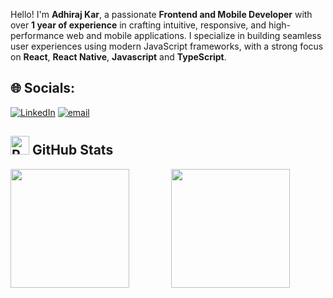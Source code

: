Hello! I'm **Adhiraj Kar**, a passionate **Frontend and Mobile Developer** with over **1 year of experience** in crafting intuitive, responsive, and high-performance web and mobile applications. I specialize in building seamless user experiences using modern JavaScript frameworks, with a strong focus on **React**, **React Native**, **Javascript** and **TypeScript**.

## 🌐 Socials:
[![LinkedIn](https://img.shields.io/badge/LinkedIn-%230077B5.svg?logo=linkedin&logoColor=white)](https://linkedin.com/in/adhiraj-kar) [![email](https://img.shields.io/badge/Email-D14836?logo=gmail&logoColor=white)](mailto:adhirajkar3103@gmail.com) 


## <img src="https://raw.githubusercontent.com/Tarikul-Islam-Anik/Animated-Fluent-Emojis/master/Emojis/Travel%20and%20places/Rocket.png" alt="Rocket" width="30" height="30" /> GitHub Stats



<div style="display: flex; width: 100%; justify-content: center;">
  <a href="https://github.com/adhirajkar" style="flex: 1; margin-right: 10px;">
    <img height="190" src="https://github-readme-stats.vercel.app/api?username=adhirajkar&card_width=200&bg_color=0D1117&text_color=ffffff&icon_color=a06cd5&title_color=9370db&show_icons=true&hide_border=true&hide_title=false" />
  </a>
  <a href="https://github.com/adhirajkar" style="flex: 1;">
    <img height="190" src="https://github-readme-stats.vercel.app/api/top-langs/?username=adhirajkar&layout=compact&card_width=200&langs_count=8&bg_color=0D1117&text_color=ffffff&title_color=9370db&hide_border=true" />
  </a>
</div>

